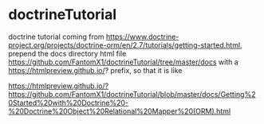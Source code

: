 # doctrineTutorial
doctrine tutorial
coming from https://www.doctrine-project.org/projects/doctrine-orm/en/2.7/tutorials/getting-started.html, prepend the docs directory html file https://github.com/FantomX1/doctrineTutorial/tree/master/docs with a https://htmlpreview.github.io/? prefix, so that it is like

https://htmlpreview.github.io/?https://github.com/FantomX1/doctrineTutorial/blob/master/docs/Getting%20Started%20with%20Doctrine%20-%20Doctrine%20Object%20Relational%20Mapper%20(ORM).html
